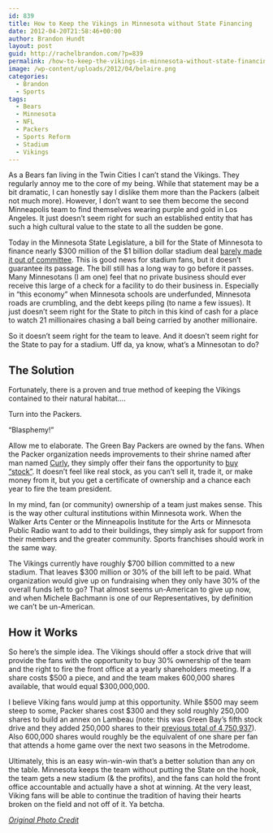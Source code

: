 ```yaml
---
id: 839
title: How to Keep the Vikings in Minnesota without State Financing
date: 2012-04-20T21:58:46+00:00
author: Brandon Hundt
layout: post
guid: http://rachelbrandon.com/?p=839
permalink: /how-to-keep-the-vikings-in-minnesota-without-state-financing/
image: /wp-content/uploads/2012/04/belaire.png
categories:
  - Brandon
  - Sports
tags:
  - Bears
  - Minnesota
  - NFL
  - Packers
  - Sports Reform
  - Stadium
  - Vikings
---
```

As a Bears fan living in the Twin Cities I can’t stand the Vikings. They regularly annoy me to the core of my being. While that statement may be a bit dramatic, I can honestly say I dislike them more than the Packers (albeit not much more). However, I don’t want to see them become the second Minneapolis team to find themselves wearing purple and gold in Los Angeles. It just doesn’t seem right for such an established entity that has such a high cultural value to the state to all the sudden be gone.<!--more-->

Today in the Minnesota State Legislature, a bill for the State of Minnesota to finance nearly $300 million of the $1 billion dollar stadium deal [barely made it out of committee](http://www.startribune.com/politics/statelocal/148341585.html). This is good news for stadium fans, but it doesn’t guarantee its passage. The bill still has a long way to go before it passes. Many Minnesotans (I am one) feel that no private business should ever receive this large of a check for a facility to do their business in. Especially in “this economy” when Minnesota schools are underfunded, Minnesota roads are crumbling, and the debt keeps piling (to name a few issues). It just doesn’t seem right for the State to pitch in this kind of cash for a place to watch 21 millionaires chasing a ball being carried by another millionaire.

So it doesn’t seem right for the team to leave. And it doesn’t seem right for the State to pay for a stadium. Uff da, ya know, what’s a Minnesotan to do?

## The Solution

Fortunately, there is a proven and true method of keeping the Vikings contained to their natural habitat&#8230;.

Turn into the Packers.

“Blasphemy!”

Allow me to elaborate. The Green Bay Packers are owned by the fans. When the Packer organization needs improvements to their shrine named after man named [Curly](http://en.wikipedia.org/wiki/Curly_Lambeau), they simply offer their fans the opportunity to [buy “stock”](http://www.bloomberg.com/news/2012-03-01/packers-raise-67-million-from-stock-sale-for-renovation-of-lambeau-field.html). It doesn’t feel like real stock, as you can’t sell it, trade it, or make money from it, but you get a certificate of ownership and a chance each year to fire the team president.

In my mind, fan (or community) ownership of a team just makes sense. This is the way other cultural institutions within Minnesota work. When the Walker Arts Center or the Minneapolis Institute for the Arts or Minnesota Public Radio want to add to their buildings, they simply ask for support from their members and the greater community. Sports franchises should work in the same way.

The Vikings currently have roughly $700 billion committed to a new stadium. That leaves $300 million or 30% of the bill left to be paid. What organization would give up on fundraising when they only have 30% of the overall funds left to go? That almost seems un-American to give up now, and when Michele Bachmann is one of our Representatives, by definition we can’t be un-American.

<h2 dir="ltr">
  How it Works
</h2>

So here’s the simple idea. The Vikings should offer a stock drive that will provide the fans with the opportunity to buy 30% ownership of the team and the right to fire the front office at a yearly shareholders meeting. If a share costs $500 a piece, and and the team makes 600,000 shares available, that would equal $300,000,000.

I believe Viking fans would jump at this opportunity. While $500 may seem steep to some, Packer shares cost $300 and they sold roughly 250,000 shares to build an annex on Lambeau (note: this was Green Bay’s fifth stock drive and they added 250,000 shares to their [previous total of 4,750,937](http://www.packers.com/community/shareholders.html)). Also 600,000 shares would roughly be the equivalent of one share per fan that attends a home game over the next two seasons in the Metrodome.

Ultimately, this is an easy win-win-win that’s a better solution than any on the table. Minnesota keeps the team without putting the State on the hook, the team gets a new stadium (& the profits), and the fans can hold the front office accountable and actually have a shot at winning. At the very least, Viking fans will be able to continue the tradition of having their hearts broken on the field and not off of it. Ya betcha.

<p style ="font-size=11px; font-style: italic;">
  <a href="http://www.flickr.com/photos/bjornhanson/3985161171/">Original Photo Credit</a>
</p>